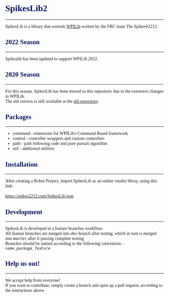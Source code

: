 <span style="font-family: calibri">
<span style="color: #00156E; ">

# SpikesLib2
</span>

---
SpikesLib is a library that extends [WPILib](https://github.com/wpilibsuite/allwpilib) written by the FRC team The Spikes#2212.

<span style="color: #00156E;">

## 2022 Season
</span>

---
Spikeslib has been updated to support WPILib 2022.

<span style="color:#00156E;">

## 2020 Season
</span>

---
For this season, SpikesLib has been moved to this repository due to the extensive changes in WPILib. <br>
The old version is still available at the [old repository](https://github.com/Spikes-2212-Programming-Guild/SpikesLib).

<span style="color: #00156E;">

## Packages
</span>

---

- command - extensions for WPILib's Command Based framework
- control - controller wrappers and custom controllers
- path - path following code and pure pursuit algorithm
- util - additional utilities

<span style="color: #00156E;">

## Installation
</span>

---
After creating a Robot Project, import SpikesLib as an online vendor libray,
using this link: <br> <br>
https://spikes2212.com/SpikesLib.json

<span style="color: #00156E">

## Development
</span>

---
SpikesLib is developed in a feature branches workflow. <br>
All feature branches are merged into _```dev```_ branch after testing, which in turn is merged into
_```master```_ after it passing complete testing <br>
Branches should be named according to the following convention - _```name_package_feature```_

<span style="color: #00156E">

## Help us out!

</span>

---

We accept help from everyone! <br>
If you want to contribute, simply create a branch and open up a pull request, according to the instructions above.

</span>